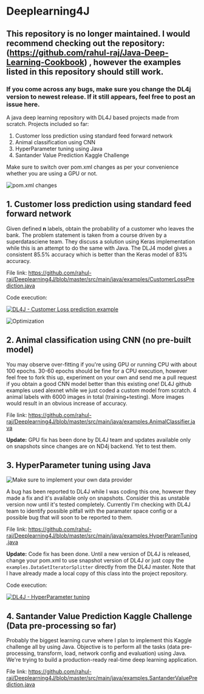 

# Deeplearning4J
## This repository is no longer maintained. I would recommend checking out the repository: (https://github.com/rahul-raj/Java-Deep-Learning-Cookbook) , however the examples listed in this repository should still work. 

### If you come across any bugs, make sure you change the DL4j version to newest release. If it still appears, feel free to post an issue here.

A java deep learning repository with DL4J based projects made from scratch. Projects included so far:

1. Customer loss prediction using standard feed forward network
2. Animal classification using CNN
3. HyperParameter tuning using Java
4. Santander Value Prediction Kaggle Challenge

Make sure to switch over pom.xml changes as per your convenience whether you are using a GPU or not. 

![pom.xml changes](https://user-images.githubusercontent.com/517415/41832175-8cd327a8-7868-11e8-82cd-05cc429d010a.png)

## 1. Customer loss prediction using standard feed forward network

Given defined **n** labels, obtain the probability of a customer who leaves the bank. The problem statement is taken from a course driven by a superdatasciene team. They discuss a solution using Keras implementation while this is an attempt to do the same with Java. The DLJ4 model gives a consistent 85.5% accuracy which is better than the Keras model of 83% accuracy.

File link: https://github.com/rahul-raj/Deeplearning4J/blob/master/src/main/java/examples/CustomerLossPrediction.java

Code execution:

 [![DL4J - Customer Loss prediction example](https://img.youtube.com/vi/DGllOCWL5w0/0.jpg)](https://www.youtube.com/watch?v=DGllOCWL5w0)

![Optimization](https://user-images.githubusercontent.com/517415/41850738-4db23466-78a3-11e8-802d-c89df35a227b.png)

## 2. Animal classification using CNN (no pre-built model)

You may observe over-fitting if you're using GPU or running CPU with about 100 epochs. 30-60 epochs should be fine for a CPU execution, however feel free to fork this up, experiment on your own and send me a pull request if you obtain a good CNN model better than this existing one! DL4J github examples used alexnet while we just coded a custom model from scratch. 4 animal labels with 6000 images in total (training+testing). More images would result in an obvious increase of accuracy.

File link: https://github.com/rahul-raj/Deeplearning4J/blob/master/src/main/java/examples.AnimalClassifier.java

**Update:** GPU fix has been done by DL4J team and updates available only on snapshots since changes are on ND4j backend. Yet to test them.

## 3. HyperParameter tuning using Java

![Make sure to implement your own data provider](https://user-images.githubusercontent.com/517415/41833939-f8f4665c-786f-11e8-917a-0f8fd97851a1.png)

A bug has been reported to DL4J while I was coding this one, however they made a fix and it's available only on snapshots. Consider this as unstable version now until it's tested completely. Currently I'm checking with DL4J team to identify possible pitfall with the paramater space config or a possible bug that will soon to be reported to them. 

File link: https://github.com/rahul-raj/Deeplearning4J/blob/master/src/main/java/examples.HyperParamTuning.java

**Update:** Code fix has been done. Until a new version of DL4J is released, change your pom.xml to use snapshot version of DL4J or just copy the `examples.DataSetIteratorSplitter` directly from the DL4J master. Note that I have already made a local copy of this class into the project repository.

Code execution:

[![DL4J - HyperParameter tuning](https://img.youtube.com/vi/tg6t7LMdMow/0.jpg)](https://www.youtube.com/watch?v=tg6t7LMdMow)

## 4. Santander Value Prediction Kaggle Challenge (Data pre-processing so far)

Probably the biggest learning curve where I plan to implement this Kaggle challenge all by using Java. Objective is to perform all the tasks (data pre-processing, transform, load, network config and evaluation) using Java. We're trying to build a production-ready real-time deep learning application. 

File link: https://github.com/rahul-raj/Deeplearning4J/blob/master/src/main/java/examples.SantanderValuePrediction.java

